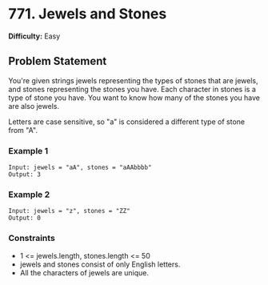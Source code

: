 # 771. Jewels and Stones

**Difficulty:** Easy

## Problem Statement

You're given strings jewels representing the types of stones that are jewels, and stones representing the stones you have. Each character in stones is a type of stone you have. You want to know how many of the stones you have are also jewels.

Letters are case sensitive, so "a" is considered a different type of stone from "A".

### Example 1

```text
Input: jewels = "aA", stones = "aAAbbbb"
Output: 3
```

### Example 2

```text
Input: jewels = "z", stones = "ZZ"
Output: 0
```

### Constraints

- 1 <= jewels.length, stones.length <= 50
- jewels and stones consist of only English letters.
- All the characters of jewels are unique.
